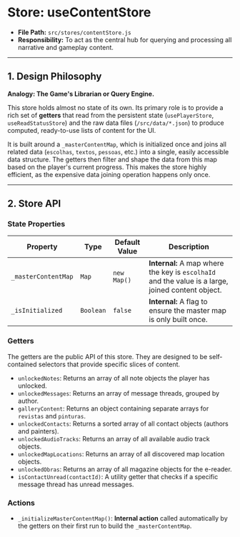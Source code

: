 # Store: useContentStore

- **File Path:** `src/stores/contentStore.js`
- **Responsibility:** To act as the central hub for querying and processing all narrative and gameplay content.

---

## 1. Design Philosophy

**Analogy: The Game's Librarian or Query Engine.**

This store holds almost no state of its own. Its primary role is to provide a rich set of **getters** that read from the persistent state (`usePlayerStore`, `useReadStatusStore`) and the raw data files (`/src/data/*.json`) to produce computed, ready-to-use lists of content for the UI.

It is built around a `_masterContentMap`, which is initialized once and joins all related data (`escolhas`, `textos`, `pessoas`, etc.) into a single, easily accessible data structure. The getters then filter and shape the data from this map based on the player's current progress. This makes the store highly efficient, as the expensive data joining operation happens only once.

---

## 2. Store API

### State Properties

| Property                | Type    | Default Value | Description                                                               |
| ----------------------- | ------- | ------------- | ------------------------------------------------------------------------- |
| `_masterContentMap`     | `Map`   | `new Map()`   | **Internal:** A map where the key is `escolhaId` and the value is a large, joined content object. |
| `_isInitialized`        | `Boolean`| `false`      | **Internal:** A flag to ensure the master map is only built once.         |

### Getters

The getters are the public API of this store. They are designed to be self-contained selectors that provide specific slices of content.

-   `unlockedNotes`: Returns an array of all note objects the player has unlocked.
-   `unlockedMessages`: Returns an array of message threads, grouped by author.
-   `galleryContent`: Returns an object containing separate arrays for `revistas` and `pinturas`.
-   `unlockedContacts`: Returns a sorted array of all contact objects (authors and painters).
-   `unlockedAudioTracks`: Returns an array of all available audio track objects.
-   `unlockedMapLocations`: Returns an array of all discovered map location objects.
-   `unlockedObras`: Returns an array of all magazine objects for the e-reader.
-   `isContactUnread(contactId)`: A utility getter that checks if a specific message thread has unread messages.

### Actions

-   `_initializeMasterContentMap()`: **Internal action** called automatically by the getters on their first run to build the `_masterContentMap`.
